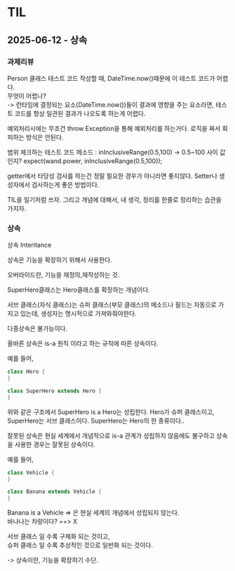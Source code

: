 # TIL

## 2025-06-12 - 상속

### 과제리뷰

Person 클래스 테스트 코드 작성할 때, DateTime.now()때문에 이 테스트 코드가 어렵다.      
무엇이 어렵나?      
-> 런타임에 결정되는 요소(DateTime.now())들이 결과에 영향을 주는 요소라면, 테스트 코드를 항상 일관된 결과가 나오도록 하는게 어렵다.

예외처리시에는 무조건 throw Exception을 통해 예외처리를 하는거다. 로직을 짜서 회피하는 방식은 안된다.

범위 체크하는 테스트 코드 메소드 :  inInclusiveRange(0.5,100) ->  0.5~100 사이 값인지?
expect(wand.power, inInclusiveRange(0.5,100));

getter에서 타당성 검사를 하는건 정말 필요한 경우가 아니라면 좋지않다.
Setter나 생성자에서 검사하는게 좋은 방법이다.

TIL을 일기처럼 쓰자. 그리고 개념에 대해서, 내 생각, 정리를 한줄로 정리하는 습관을 가지자.

### 상속

상속 Interitance

상속은 기능을 확장하기 위해서 사용한다.

오버라이드란, 기능을 재정의,재작성하는 것.

SuperHero클래스는 Hero클래스를 확장하는 개념이다.

서브 클래스(자식 클래스)는 슈퍼 클래스(부모 클래스)의 메소드나 필드는 자동으로 가지고 있는데, 생성자는 명시적으로 가져와줘야한다.

다중상속은 불가능이다.

올바른 상속은 is-a 원칙 이라고 하는 규칙에 따른 상속이다.

예를 들어,

```dart 
class Hero {
}

class SuperHero extends Hero {
}
```

위와 같은 구조에서 SuperHero is a Hero는 성립한다. Hero가 슈퍼 클래스이고, SuperHero는 서브 클래스이다.
SuperHero는 Hero의 한 종류이다..

잘못된 상속은 현실 세계에서 개념적으로 is-a 관계가 성립하지 않음에도 불구하고 상속을 사용한 경우는 잘못된 상속이다.

예를 들어,

```dart 
class Vehicle {
}

class Banana extends Vehicle {
}
```

Banana is a Vehicle => 은 현실 세계의 개념에서 성립되지 않는다.  
바나나는 차량이다? ==> X

서브 클래스 일 수록 구체화 되는 것이고,    
슈퍼 클래스 일 수록 추상적인 것으로 일반화 되는 것이다.

-> 상속이란, 기능을 확장하기 수단.   



